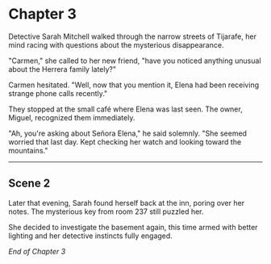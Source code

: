 # Chapter 3

Detective Sarah Mitchell walked through the narrow streets of Tijarafe, her mind racing with questions about the mysterious disappearance.

"Carmen," she called to her new friend, "have you noticed anything unusual about the Herrera family lately?"

Carmen hesitated. "Well, now that you mention it, Elena had been receiving strange phone calls recently."

They stopped at the small café where Elena was last seen. The owner, Miguel, recognized them immediately.

"Ah, you're asking about Señora Elena," he said solemnly. "She seemed worried that last day. Kept checking her watch and looking toward the mountains."

---

## Scene 2

Later that evening, Sarah found herself back at the inn, poring over her notes. The mysterious key from room 237 still puzzled her.

She decided to investigate the basement again, this time armed with better lighting and her detective instincts fully engaged.

*End of Chapter 3*